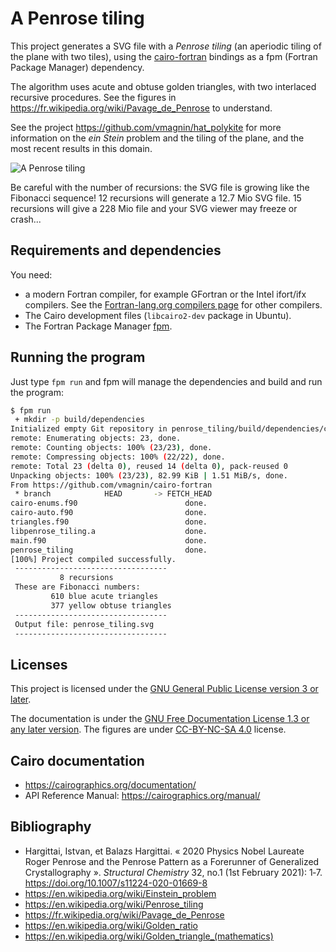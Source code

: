 # A Penrose tiling

This project generates a SVG file with a *Penrose tiling* (an aperiodic tiling of the plane with two tiles), using the [cairo-fortran](https://github.com/vmagnin/cairo-fortran) bindings as a fpm (Fortran Package Manager) dependency.

The algorithm uses acute and obtuse golden triangles, with two interlaced recursive procedures. See the figures in https://fr.wikipedia.org/wiki/Pavage_de_Penrose to understand.

See the project https://github.com/vmagnin/hat_polykite for more information on the *ein Stein* problem and the tiling of the plane, and the most recent results in this domain.

![A Penrose tiling](pictures/penrose_tiling_10.svg)

Be careful with the number of recursions: the SVG file is growing like the Fibonacci sequence! 12 recursions will generate a 12.7 Mio SVG file. 15 recursions will give a 228 Mio file and your SVG viewer may freeze or crash...

## Requirements and dependencies

You need:

* a modern Fortran compiler, for example GFortran or the Intel ifort/ifx compilers. See the [Fortran-lang.org compilers page](https://fortran-lang.org/compilers/) for other compilers.
* The Cairo development files (`libcairo2-dev` package in Ubuntu).
* The Fortran Package Manager [fpm](https://fpm.fortran-lang.org/).

## Running the program

Just type `fpm run` and fpm will manage the dependencies and build and run the program:

```bash
$ fpm run
 + mkdir -p build/dependencies
Initialized empty Git repository in penrose_tiling/build/dependencies/cairo-fortran/.git/
remote: Enumerating objects: 23, done.
remote: Counting objects: 100% (23/23), done.
remote: Compressing objects: 100% (22/22), done.
remote: Total 23 (delta 0), reused 14 (delta 0), pack-reused 0
Unpacking objects: 100% (23/23), 82.99 KiB | 1.51 MiB/s, done.
From https://github.com/vmagnin/cairo-fortran
 * branch            HEAD       -> FETCH_HEAD
cairo-enums.f90                        done.
cairo-auto.f90                         done.
triangles.f90                          done.
libpenrose_tiling.a                    done.
main.f90                               done.
penrose_tiling                         done.
[100%] Project compiled successfully.
 ----------------------------------
           8 recursions
 These are Fibonacci numbers:
         610 blue acute triangles
         377 yellow obtuse triangles
 ----------------------------------
 Output file: penrose_tiling.svg
 ----------------------------------
```


## Licenses

This project is licensed under the [GNU General Public License version 3 or later](http://www.gnu.org/licenses/gpl.html).

The documentation is under the [GNU Free Documentation License 1.3 or any later version](http://www.gnu.org/licenses/fdl.html). The figures are under [CC-BY-NC-SA 4.0](https://creativecommons.org/licenses/by-nc-sa/4.0/) license.

## Cairo documentation

* https://cairographics.org/documentation/
* API Reference Manual: https://cairographics.org/manual/

## Bibliography

* Hargittai, Istvan, et Balazs Hargittai. « 2020 Physics Nobel Laureate Roger Penrose and the Penrose Pattern as a Forerunner of Generalized Crystallography ». *Structural Chemistry* 32, no.1 (1st February 2021): 1‑7. https://doi.org/10.1007/s11224-020-01669-8
* https://en.wikipedia.org/wiki/Einstein_problem
* https://en.wikipedia.org/wiki/Penrose_tiling
* https://fr.wikipedia.org/wiki/Pavage_de_Penrose
* https://en.wikipedia.org/wiki/Golden_ratio
* https://en.wikipedia.org/wiki/Golden_triangle_(mathematics)
